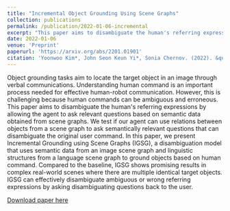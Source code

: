 ```yaml
---
title: "Incremental Object Grounding Using Scene Graphs"
collection: publications
permalink: /publication/2022-01-06-incremental
excerpt: "This paper aims to disambiguate the human's referring expressions by allowing the agent to ask relevant questions based on semantic data obtained from scene graphs."
date: 2022-01-06
venue: 'Preprint'
paperurl: 'https://arxiv.org/abs/2201.01901'
citation: 'Yoonwoo Kim*, John Seon Keun Yi*, Sonia Chernov. (2022). &quot;Incremental Object Grounding Using Scene Graphs.&quot; <i>ArXiv</i>.'
---
```

Object grounding tasks aim to locate the target object in an image through verbal communications. Understanding human command is an important process needed for effective human-robot communication. However, this is challenging because human commands can be ambiguous and erroneous. This paper aims to disambiguate the human's referring expressions by allowing the agent to ask relevant questions based on semantic data obtained from scene graphs. We test if our agent can use relations between objects from a scene graph to ask semantically relevant questions that can disambiguate the original user command. In this paper, we present Incremental Grounding using Scene Graphs (IGSG), a disambiguation model that uses semantic data from an image scene graph and linguistic structures from a language scene graph to ground objects based on human command. Compared to the baseline, IGSG shows promising results in complex real-world scenes where there are multiple identical target objects. IGSG can effectively disambiguate ambiguous or wrong referring expressions by asking disambiguating questions back to the user.

[Download paper here](https://arxiv.org/pdf/2201.01901.pdf)

<!-- Recommended citation: Your Name, You. (2009). "Paper Title Number 1." <i>Journal 1</i>. 1(1). -->
